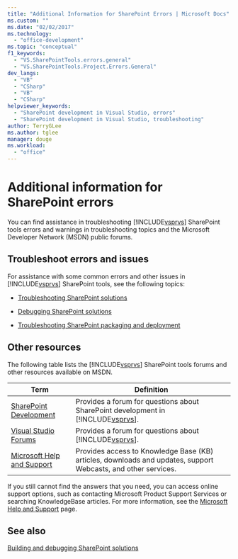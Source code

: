 ```yaml
---
title: "Additional Information for SharePoint Errors | Microsoft Docs"
ms.custom: ""
ms.date: "02/02/2017"
ms.technology: 
  - "office-development"
ms.topic: "conceptual"
f1_keywords: 
  - "VS.SharePointTools.errors.general"
  - "VS.SharePointTools.Project.Errors.General"
dev_langs: 
  - "VB"
  - "CSharp"
  - "VB"
  - "CSharp"
helpviewer_keywords: 
  - "SharePoint development in Visual Studio, errors"
  - "SharePoint development in Visual Studio, troubleshooting"
author: TerryGLee
ms.author: tglee
manager: douge
ms.workload: 
  - "office"
---
```

# Additional information for SharePoint errors
  You can find assistance in troubleshooting [!INCLUDE[vsprvs](../sharepoint/includes/vsprvs-md.md)] SharePoint tools errors and warnings in troubleshooting topics and the Microsoft Developer Network (MSDN) public forums.  
  
## Troubleshoot errors and issues
 For assistance with some common errors and other issues in [!INCLUDE[vsprvs](../sharepoint/includes/vsprvs-md.md)] SharePoint tools, see the following topics:  
  
-   [Troubleshooting SharePoint solutions](../sharepoint/troubleshooting-sharepoint-solutions.md)  
  
-   [Debugging SharePoint solutions](../sharepoint/debugging-sharepoint-solutions.md)  
  
-   [Troubleshooting SharePoint packaging and deployment](../sharepoint/troubleshooting-sharepoint-packaging-and-deployment.md)  
  
## Other resources
 The following table lists the [!INCLUDE[vsprvs](../sharepoint/includes/vsprvs-md.md)] SharePoint tools forums and other resources available on MSDN.  
  
|Term|Definition|  
|----------|----------------|  
|[SharePoint Development](http://go.microsoft.com/fwlink/?LinkId=179593)|Provides a forum for questions about SharePoint development in [!INCLUDE[vsprvs](../sharepoint/includes/vsprvs-md.md)].|  
|[Visual Studio Forums](http://go.microsoft.com/fwlink/?LinkID=150452)|Provides a forum for questions about [!INCLUDE[vsprvs](../sharepoint/includes/vsprvs-md.md)].|  
|[Microsoft Help and Support](http://go.microsoft.com/fwlink/?LinkID=108287)|Provides access to Knowledge Base (KB) articles, downloads and updates, support Webcasts, and other services.|  
  
 If you still cannot find  the answers that you need, you can access online support options, such as contacting Microsoft Product Support Services or searching KnowledgeBase articles. For more information, see the [Microsoft Help and Support](http://go.microsoft.com/fwlink/?LinkID=155371) page.  
  
## See also
 [Building and debugging SharePoint solutions](../sharepoint/building-and-debugging-sharepoint-solutions.md)  
  
 
